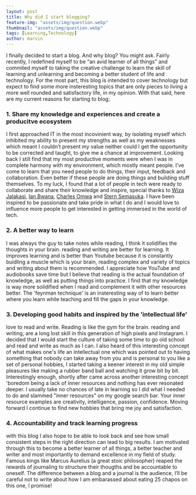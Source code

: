 ```yaml
---
layout: post
title: Why did I start blogging?
feature-img: "assets/img/question.webp"
thumbnail: "assets/img/question.webp"
tags: [Learning,Technology]
author: marvin
---
```


I finally decided to start a blog. And why blog? You might ask. Fairly recently, I redefined myself to be “an avid learner of all things” and commited myself to taking the creative challenge to learn the skill of learning and unlearning and becoming a better student of life and technology. For the most part, this blog is intended to cover technology but expect to find some more insteresting topics that are only pieces to living a more well rounded and satisfactory life, in my opinion. With that said, here are my current reasons for starting to blog;

### 1. Share my knowledge and experiences and create a producitve ecosystem
I first approached IT in the most incovinient way, by isolating myself which inhibited my ability to present my strengths as well as my weaknesses which meant I couldn’t present my value neither could I get the opportunity to be corrected and taught, to give me a chance at improvement. Looking back I still find that my most productive moments were when I was in complete harmony with my environment, which mostly meant people. I’ve come to learn that you need people to do things, their input, feedback and collaboration. Even better if these people are doing things and building stuff themselves. To my luck, I found that a lot of people in tech were ready to collaborate and share their knowledge and inspire, special thanks to [Wiza Jalakasi](https://wiza.jalaka.si/), [Ian Bwana](https://www.linkedin.com/in/ianbwana/), [Charles Omwa](https://www.linkedin.com/in/charles-omwa-620324163/) and [Stern Semasuka](https://www.linkedin.com/in/stern-semasuka/). I have been inspired to be passionate and take pride in what I do and I would love to influence more people to get interested in getting immersed in the world of tech.

### 2. A better way to learn
I was always the guy to take notes while reading, I think it solidifies the thoughts in your brain. reading and writing are better for learning. It improves learning and is better than Youtube because it is constantly buidling a muscle which is your brain, reading complex and variety of topics and writing about them is recommended. I appreciate how YouTube and audiobooks save time but I believe that reading is the actual foundation of knowledge, as well as putting things into practice. I find that my knowledge is way more solidified when I read and complement it with other resources better.
The 'feynman technique' is an insteresting way of to learn better where you learn while teaching and fill the gaps in your knowledge.

### 3. Developing good habits and inspired by the 'intellectual life'
love to read and write. Reading is like the gym for the brain. reading and writing, are a long lost skill in this generation of high pixels and Instagram. I decided that I would start the culture of taking some time to go old school and read and write as much as I can. I also heard of this interesting concept of what makes one's life an intellectual one which was pointed out to having something that nobody can take away from you and is personal to you like a set of personal hobbies, I started taking a keener interest in my old simple pleasures like making a rubber band ball and watching it grow bit by bit. Interestingly enough, shortly after came across another interesting concept 'boredom being a lack of inner resources and nothing has ever resonated deeper. I usually take no chances of late in learning so I did what I needed to do and slammed "inner resources" on my google search bar. Your inner resource examples are creativity, intelligence, passion, confidence. Moving forward I continue to find new hobbies that bring me joy and satisfaction.

###    4. Accountability and track learning progress
 with this blog I also hope to be able to look back and see how small consistent steps in the right direction can lead to big results. I am motivated through this to become a better learner of all things, a better teacher and writer and most importantly to demand excellence in my field of study. Famous kings like Marcus Aurelius (a great stoic philosopher) reaped the rewards of journaling to structure their thougths and be accountable to oneself. The difference between a blog and a journal is the audience, I’ll be careful not to write about how I am embarassed about eating 25 chapos on this one, I promise!


